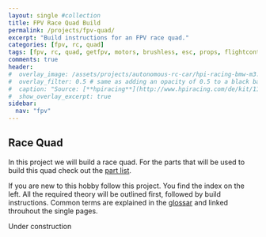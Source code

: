 ```yaml
---
layout: single #collection
title: FPV Race Quad Build
permalink: /projects/fpv-quad/
excerpt: "Build instructions for an FPV race quad."
categories: [fpv, rc, quad]
tags: [fpv, rc, quad, getfpv, motors, brushless, esc, props, flightcontroller, antennas, camera, goggles, frsky, fatshark]
comments: true
header:
#  overlay_image: /assets/projects/autonomous-rc-car/hpi-racing-bmw-m3.png
#  overlay_filter: 0.5 # same as adding an opacity of 0.5 to a black background
#  caption: "Source: [**hpiracing**](http://www.hpiracing.com/de/kit/114343)"
#  show_overlay_excerpt: true
sidebar:
  nav: "fpv"
---
```


## Race Quad

In this project we will build a race quad. For the parts that will be used to build this quad check out the [part list](/projects/fpv-quad/components).


If you are new to this hobby follow this project. You find the index on the left. All the required theory will be outlined first, followed by build instructions. Common terms are explained in the [glossar](/projects/fpv-quad/fpv-glossar) and linked throuhout the single pages.

Under construction
